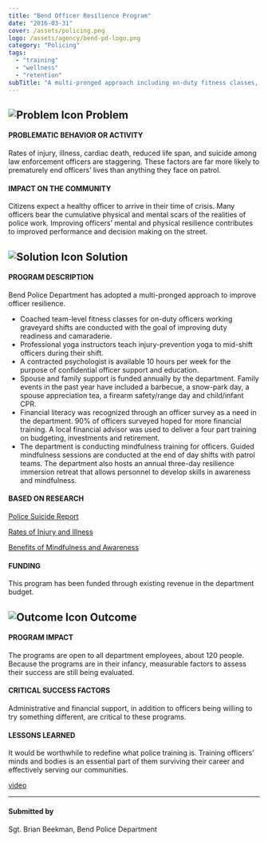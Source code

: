 ```yaml
---
title: "Bend Officer Resilience Program"
date: "2016-03-31"
cover: /assets/policing.png
logo: /assets/agency/bend-pd-logo.png
category: "Policing"
tags:
  - "training"
  - "wellness"
  - "retention"
subTitle: "A multi-pronged approach including on-duty fitness classes, yoga classes, a contracted psychologist, family support, financial literacy, and mindfulness training aims to increase officer resilience."
---
```


## ![Problem Icon](https://github.com/google/material-design-icons/raw/master/alert/1x_web/ic_error_outline_black_48dp.png "Problem") Problem

#### PROBLEMATIC BEHAVIOR OR ACTIVITY

Rates of injury, illness, cardiac death, reduced life span, and suicide among law enforcement officers are staggering. These factors are far more likely to prematurely end officers’ lives than anything they face on patrol.

#### IMPACT ON THE COMMUNITY

Citizens expect a healthy officer to arrive in their time of crisis. Many officers bear the cumulative physical and mental scars of the realities of police work. Improving officers’ mental and physical resilience contributes to improved performance and decision making on the street.

## ![Solution Icon](https://github.com/google/material-design-icons/raw/master/action/1x_web/ic_lightbulb_outline_black_48dp.png "Solution") Solution

#### PROGRAM DESCRIPTION

Bend Police Department has adopted a multi-pronged approach to improve officer resilience.

   - Coached team-level fitness classes for on-duty officers working graveyard shifts are conducted with the goal of improving duty readiness and camaraderie.
   - Professional yoga instructors teach injury-prevention yoga to mid-shift officers during their shift.
   - A contracted psychologist is available 10 hours per week for the purpose of confidential officer support and education.
   - Spouse and family support is funded annually by the department. Family events in the past year have included a barbecue, a snow-park day, a spouse appreciation tea, a firearm safety/range day and child/infant CPR.
   - Financial literacy was recognized through an officer survey as a need in the department. 90% of officers surveyed hoped for more financial training. A local financial advisor was used to deliver a four part training on budgeting, investments and retirement.
   - The department is conducting mindfulness training for officers. Guided mindfulness sessions are conducted at the end of day shifts with patrol teams. The department also hosts an annual three-day resilience immersion retreat that allows personnel to develop skills in awareness and mindfulness.

#### BASED ON RESEARCH

   [Police Suicide Report](http://www.theiacp.org/Portals/0/documents/pdfs/Suicide_Project/Officer_Suicide_Report.pdf)

   [Rates of Injury and Illness](http://www.bls.gov/ooh/protective-service/police-and-detectives.htm)

   [Benefits of Mindfulness and Awareness](http://marc.ucla.edu/)

#### FUNDING

This program has been funded through existing revenue in the department budget.

## ![Outcome Icon](https://github.com/google/material-design-icons/raw/master/action/1x_web/ic_view_list_black_48dp.png "Outcome") Outcome

#### PROGRAM IMPACT

The programs are open to all department employees, about 120 people. Because the programs are in their infancy, measurable factors to assess their success are still being evaluated.

#### CRITICAL SUCCESS FACTORS

Administrative and financial support, in addition to officers being willing to try something different, are critical to these programs.

#### LESSONS LEARNED

It would be worthwhile to redefine what police training is. Training officers’ minds and bodies is an essential part of them surviving their career and effectively serving our communities.

[video](https://cityofbendoregon.podbean.com/e/city-edition-police-department-wellness-program/)

---

#### Submitted by
Sgt. Brian Beekman, Bend Police Department
